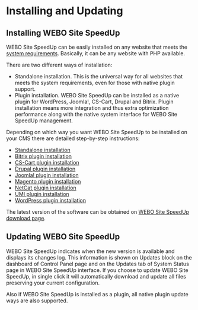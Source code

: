 # Installing and Updating #

## Installing WEBO Site SpeedUp ##

WEBO Site SpeedUp can be easily installed on any website that meets the [system requirements](SystemRequirements.md). Basically, it can be any website with PHP available.

There are two different ways of installation:
  * Standalone installation. This is the universal way for all websites that meets the system requirements, even for those with native plugin support.
  * Plugin installation. WEBO Site SpeedUp can be installed as a native plugin for WordPress, Joomla!, CS-Cart, Drupal and Bitrix. Plugin installation means more integration and thus extra optimization performance along with the native system interface for WEBO Site SpeedUp management.

Depending on which way you want WEBO Site SpeedUp to be installed on your CMS there are detailed step-by-step instructions:
  * [Standalone installation](StandaloneInstallation.md)
  * [Bitrix plugin installation](InstallingBitrixPlugin.md)
  * [CS-Cart plugin installation](InstallingCSCartPlugin.md)
  * [Drupal plugin installation](InstallingDrupalPlugin.md)
  * [Joomla! plugin installation](InstallingJoomlaPlugin.md)
  * [Magento plugin installation](InstallingMagentoPlugin.md)
  * [NetCat plugin installation](InstallingNetCatPlugin.md)
  * [UMI plugin installation](InstallingUMIPlugin.md)
  * [WordPress plugin installation](InstallingWordPressPlugin.md)

The latest version of the software can be obtained on [WEBO Site SpeedUp download page](http://www.webogroup.com/home/download/).

## Updating WEBO Site SpeedUp ##

WEBO Site SpeedUp indicates when the new version is available and displays its changes log. This information is shown on Updates block on the dashboard of Control Panel page and on the Updates tab of System Status page in WEBO Site SpeedUp interface. If you choose to update WEBO Site SpeedUp, in single click it will automatically download and update all files preserving your current configuration.

Also if WEBO Site SpeedUp is installed as a plugin, all native plugin update ways are also supported.